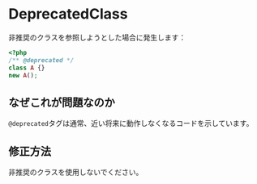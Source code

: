 # DeprecatedClass
非推奨のクラスを参照しようとした場合に発生します：

```php
<?php
/** @deprecated */
class A {}
new A();
```

## なぜこれが問題なのか
`@deprecated`タグは通常、近い将来に動作しなくなるコードを示しています。

## 修正方法
非推奨のクラスを使用しないでください。
